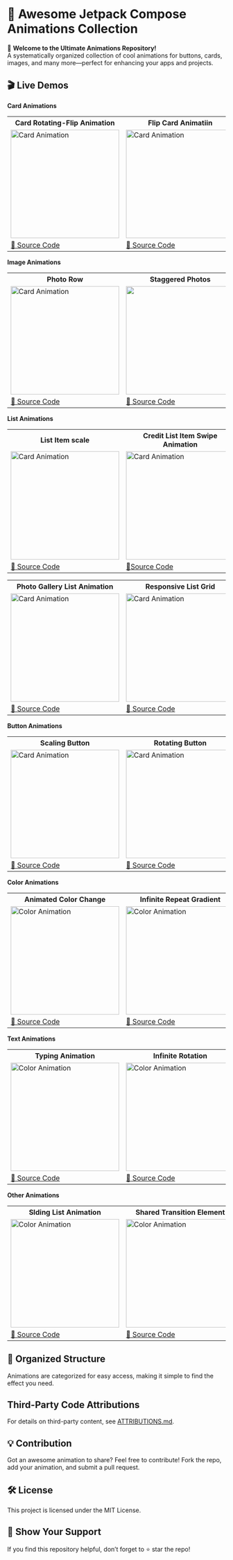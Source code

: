 # 🚀 Awesome Jetpack Compose Animations Collection
🎨 **Welcome to the Ultimate Animations Repository!**<br>
A systematically organized collection of cool animations for buttons, cards, images, and many more—perfect for enhancing your apps and projects.

## 🎬 Live Demos  

**Card Animations**<br>
<table>
  <tr>
    <th>Card Rotating-Flip Animation</th>
    <th>Flip Card Animatiin</th>
    <th>Dynamic card List Animation</th>
  </tr>

  <tr>
    <td><img src="https://github.com/user-attachments/assets/f2acd98f-09f7-4942-a2c0-52420c0aadd3" alt="Card Animation" width="250"></td>
    <td><img src="https://github.com/user-attachments/assets/8772f841-52a3-45b2-874c-ce3d42de5871" alt="Card Animation" width="250"></td>
    <td><img src="https://github.com/user-attachments/assets/a036cbd5-90d4-4f6b-b08f-2bc17599cf29" alt="Card Animation" width="250"></td>
  </tr>
  <tr>
    <td><a href="https://github.com/Swapnil-J-Patil/Compose_Animations/blob/master/app/src/main/java/com/example/jetpackcomposeanimations/presentation/card_animations/CardFlipAnimation.kt">🔗 Source Code</a></td>
    <td><a href="https://github.com/Swapnil-J-Patil/Jetpack_Compose_Animations/blob/master/app/src/main/java/com/example/jetpackcomposeanimations/presentation/card_animations/FlipCardAnimation.kt">🔗 Source Code</a></td>
    <td><a href="https://github.com/Swapnil-J-Patil/Compose_Animations/blob/master/app/src/main/java/com/example/jetpackcomposeanimations/presentation/card_animations/DynamicCardListAnimation.kt">🔗 Source Code</a></td>
  </tr>
</table>

**Image Animations**<br>
<table>
  <tr>
    <th>Photo Row</th>
    <th>Staggered Photos</th>
    <th>Image Carousel</th>
  </tr>

  <tr>
    <td><img src="https://github.com/user-attachments/assets/9e046f57-1813-42ee-a5e2-63b2043c0ff1" alt="Card Animation" width="250"></td>
    <td><img src="https://github.com/user-attachments/assets/e4cc3750-754d-4629-9491-2695af728bce" width="250"></td>
    <td><img src="https://github.com/user-attachments/assets/3b01375e-c2d3-41ef-8aca-fe723b3e47d8" width="250"></td>
  </tr>
  <tr>
    <td><a href="https://github.com/Swapnil-J-Patil/Compose_Animations/blob/master/app/src/main/java/com/example/jetpackcomposeanimations/presentation/image_animations/ImageAnimations.kt">🔗 Source Code</a></td>
    <td><a href="https://github.com/Swapnil-J-Patil/Compose_Animations/blob/master/app/src/main/java/com/example/jetpackcomposeanimations/presentation/image_animations/StaggeredImageAnimation.kt">🔗 Source Code</a></td>
     <td><a href="https://github.com/Swapnil-J-Patil/Compose_Animations/blob/master/app/src/main/java/com/example/jetpackcomposeanimations/presentation/image_animations/pager_animation/PagerAnimation.kt">🔗 Source Code</a></td>
  </tr>
</table>

**List Animations**<br>
<table>
  <tr>
    <th>List Item scale</th>
    <th>Credit List Item Swipe Animation</th>
    <th>List reorder animation</th>
  </tr>

  <tr>
    <td><img src="https://github.com/user-attachments/assets/1d6a94ae-5b7e-46f9-9fb8-986a01991915" alt="Card Animation" width="250"></td>
    <td><img src="https://github.com/user-attachments/assets/7820efde-2651-4383-ab17-a170e3b482bd" alt="Card Animation" width="250"></td>
    <td><img src="https://github.com/user-attachments/assets/76bab472-d901-467e-b98d-53f931f088f9" alt="Card Animation" width="250"></td>
  </tr>
  <tr>
    <td><a href="https://github.com/Swapnil-J-Patil/Compose_Animations/blob/master/app/src/main/java/com/example/jetpackcomposeanimations/presentation/list_animation/scaling_item_list/ScalingListItemAnimation.kt">🔗 Source Code</a></td>
    <td><a href="https://github.com/Swapnil-J-Patil/Compose_Animations/blob/master/app/src/main/java/com/example/jetpackcomposeanimations/presentation/list_animation/list_item_swipe/SwipeableText.kt">🔗Source Code</a></td>
    <td><a href="https://github.com/Swapnil-J-Patil/Compose_Animations/blob/master/app/src/main/java/com/example/jetpackcomposeanimations/presentation/list_animation/drag_drop_list/DragDropList.kt">🔗 Source Code</a></td>
  </tr>
</table>

<table>
  <tr>
    <th>Photo Gallery List Animation</th>
    <th>Responsive List Grid</th>
    <th>Nested Scrolling</th>
  </tr>

  <tr>
    <td><img src="https://github.com/user-attachments/assets/c25eb493-0765-4523-b6a1-c5125698ff06" alt="Card Animation" width="250"></td>
    <td><img src="https://github.com/user-attachments/assets/ab4617f7-8bab-4c82-a176-c003e59af946" alt="Card Animation" width="250"></td>
    <td><img src="https://github.com/user-attachments/assets/db0c0c9f-f7dd-4603-8455-087604b0d0b8" alt="Card Animation" width="250"></td>
  </tr>
  <tr>
    <td><a href="https://github.com/Swapnil-J-Patil/Compose_Animations/blob/master/app/src/main/java/com/example/jetpackcomposeanimations/presentation/image_animations/shared_transition_image/PhotoGallery.kt">🔗 Source Code</a></td>
        <td><a href="https://github.com/Swapnil-J-Patil/Compose_Animations/blob/master/app/src/main/java/com/example/jetpackcomposeanimations/presentation/list_animation/LazyGridResponsive.kt">🔗 Source Code</a></td>
    <td><a href="https://github.com/Swapnil-J-Patil/Compose_Animations/blob/master/app/src/main/java/com/example/jetpackcomposeanimations/presentation/list_animation/NestedScrolling.kt">🔗Source Code</a></td>
  </tr>
</table>

**Button Animations**<br>
<table>
  <tr>
    <th>Scaling Button</th>
    <th>Rotating Button</th>
    <th>Shaking Button</th>
  </tr>

  <tr>
    <td><img src="https://github.com/user-attachments/assets/ff174129-05b1-465e-a4f0-3421ea4c3f92" alt="Card Animation" width="250"></td>
    <td><img src="https://github.com/user-attachments/assets/e4d105f6-2e3b-4a65-b022-217605564fa3" alt="Card Animation" width="250"></td>
    <td><img src="https://github.com/user-attachments/assets/98c74af2-a11b-43c3-abcc-0fae695e911f" alt="Card Animation" width="250"></td>
  </tr>
  <tr>
    <td><a href="https://github.com/Swapnil-J-Patil/Jetpack_Compose_Animations/blob/master/app/src/main/java/com/example/jetpackcomposeanimations/presentation/button_animation/ScaleButtonAnimation.kt">🔗 Source Code</a></td>
        <td><a href="https://github.com/Swapnil-J-Patil/Jetpack_Compose_Animations/blob/master/app/src/main/java/com/example/jetpackcomposeanimations/presentation/button_animation/RotateButtonAnimation.kt">🔗 Source Code</a></td>
    <td><a href="https://github.com/Swapnil-J-Patil/Jetpack_Compose_Animations/blob/master/app/src/main/java/com/example/jetpackcomposeanimations/presentation/button_animation/ShakeButtonAnimation.kt">🔗Source Code</a></td>
  </tr>
</table>

**Color Animations**<br>
<table>
  <tr>
    <th>Animated Color Change</th>
    <th>Infinite Repeat Gradient</th>
    <th> Animated Text Color</th>
  </tr>

  <tr>
    <td><img src="https://github.com/user-attachments/assets/41b4fbdc-93e8-4de4-84f3-b08d8d4fad6a" alt="Color Animation" width="250"></td>
    <td><img src="https://github.com/user-attachments/assets/24473d96-5b27-43d9-a01b-86b3c32f37dc" alt="Color Animation" width="250"></td>
    <td><img src="https://github.com/user-attachments/assets/dd2a9de2-728e-40d9-b0b5-a2271a56869b" alt="Color Animation" width="250"></td>
  </tr>
  <tr>
    <td><a href="https://github.com/Swapnil-J-Patil/Jetpack_Compose_Animations/blob/master/app/src/main/java/com/example/jetpackcomposeanimations/presentation/color_animation/AnimateBackgroundColor.kt">🔗 Source Code</a></td>
        <td><a href="https://github.com/Swapnil-J-Patil/Jetpack_Compose_Animations/blob/master/app/src/main/java/com/example/jetpackcomposeanimations/presentation/color_animation/InfiniteRepeatableGradient.kt">🔗 Source Code</a></td>
    <td><a href="https://github.com/Swapnil-J-Patil/Jetpack_Compose_Animations/blob/master/app/src/main/java/com/example/jetpackcomposeanimations/presentation/color_animation/AnimateTextColor.kt">🔗Source Code</a></td>
  </tr>
</table>

**Text Animations**<br>
<table>
  <tr>
    <th>Typing Animation</th>
    <th>Infinite Rotation</th>
    <th>Flip Text Animation </th>
  </tr>

  <tr>
    <td><img src="https://github.com/user-attachments/assets/d8fafe6f-f509-4247-b730-e4123ca620e5" alt="Color Animation" width="250"></td>
    <td><img src="https://github.com/user-attachments/assets/31833b18-4ad6-4c5c-b361-531366657f27" alt="Color Animation" width="250"></td>
    <td><img src="https://github.com/user-attachments/assets/ee7ef0b9-a8f8-4ec5-939a-c6f9b1360c20" alt="Color Animation" width="250"></td>
  </tr>
  <tr>
    <td><a href="https://github.com/Swapnil-J-Patil/Jetpack_Compose_Animations/blob/master/app/src/main/java/com/example/jetpackcomposeanimations/presentation/text_animation/TypingAnimation.kt">🔗 Source Code</a></td>
        <td><a href="https://github.com/Swapnil-J-Patil/Jetpack_Compose_Animations/blob/master/app/src/main/java/com/example/jetpackcomposeanimations/presentation/text_animation/TextWithMotion.kt">🔗 Source Code</a></td>
    <td><a href="https://github.com/Swapnil-J-Patil/Jetpack_Compose_Animations/blob/master/app/src/main/java/com/example/jetpackcomposeanimations/presentation/text_animation/TextListAnimation.kt">🔗Source Code</a></td>
  </tr>
</table>

**Other Animations**<br>
<table>
  <tr>
    <th>Slding List Animation</th>
    <th>Shared Transition Element</th>
    <th>Flow Layout Animation </th>
  </tr>

  <tr>
    <td><img src="https://github.com/user-attachments/assets/ac1165dd-d470-4ad4-a531-a9407709c2a7" alt="Color Animation" width="250"></td>
    <td><img src="https://github.com/user-attachments/assets/78985e49-592f-4d83-95b4-40d31ddf54e9" alt="Color Animation" width="250"></td>
    <td><img src="https://github.com/user-attachments/assets/518dac83-ba1d-4eeb-8391-4acaaeb28b26" alt="Color Animation" width="250"></td>
  </tr>
  <tr>
    <td><a href="https://github.com/Swapnil-J-Patil/Jetpack_Compose_Animations/blob/master/app/src/main/java/com/example/jetpackcomposeanimations/presentation/list_animation/ListAnimationWithFloatingButton.kt">🔗 Source Code</a></td>
        <td><a href="https://github.com/Swapnil-J-Patil/Jetpack_Compose_Animations/blob/master/app/src/main/java/com/example/jetpackcomposeanimations/presentation/navigation_animation/shared_transition_screen/SharedTransitionAnimation.kt">🔗 Source Code</a></td>
    <td><a href="https://github.com/Swapnil-J-Patil/Jetpack_Compose_Animations/blob/master/app/src/main/java/com/example/jetpackcomposeanimations/presentation/flow_layout_animation/FlowLayoutAnimation.kt">🔗Source Code</a></td>
  </tr>
</table>


## 📂 Organized Structure

Animations are categorized for easy access, making it simple to find the effect you need.

## Third-Party Code Attributions

For details on third-party content, see [ATTRIBUTIONS.md](./ATTRIBUTIONS.md).

## 💡 Contribution

Got an awesome animation to share? Feel free to contribute! Fork the repo, add your animation, and submit a pull request.

## 🛠️ License

This project is licensed under the MIT License.

## 🌟 Show Your Support

If you find this repository helpful, don’t forget to ⭐ star the repo!
